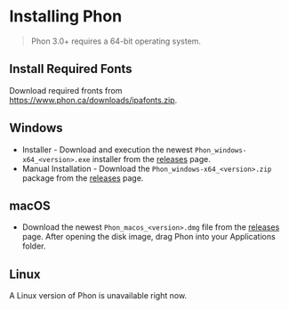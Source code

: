 # Installing Phon
> Phon 3.0+ requires a 64-bit operating system.

## Install Required Fonts

Download required fronts from https://www.phon.ca/downloads/ipafonts.zip.

## Windows

 * Installer - Download and execution the newest ```Phon_windows-x64_<version>.exe``` installer from the [releases](https://github.com/phon-ca/phon/releases) page.
 * Manual Installation - Download the ```Phon_windows-x64_<version>.zip``` package from the [releases](https://github.com/phon-ca/phon/releases) page.

##  macOS

 * Download the newest ```Phon_macos_<version>.dmg``` file from the [releases](https://github.com/phon-ca/phon/releases) page.  After opening the disk image, drag Phon into your Applications folder.

## Linux

A Linux version of Phon is unavailable right now.